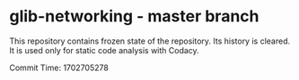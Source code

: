 # glib-networking - master branch

This repository contains frozen state of the repository.
Its history is cleared. It is used only for static code
analysis with Codacy.

Commit Time: 1702705278